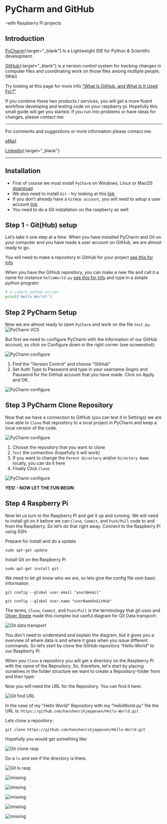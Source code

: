 # PyCharm and GitHub
-with Raspberry Pi projects

## Introduction

[PyCharm](https://www.jetbrains.com/pycharm/download/){:target="_blank"} Is a Lightweight IDE for Python & Scientific development.

[GitHub](https://github.com/){:target="_blank"} is a version control system for tracking changes in computer files and coordinating work on those files among multiple people.(Wiki)

Try looking at this page for more info ["What Is GitHub, and What Is It Used For?"](https://www.howtogeek.com/180167/htg-explains-what-is-github-and-what-do-geeks-use-it-for/)

If you combine these two products / services, you will get a more fluent workflow developing and testing code on your raspberry pi. Hopefully this small guide will get you started. If you run into problems or have ideas for changes, please contact me:

______
For comments and suggestions or more information please contact me:

[eMail](mailto:hans@eaaa.dk)

[Linkedin](https://www.linkedin.com/in/hansjeppesen/){:target="_blank"}

______

## Installation

- First of course we must install `PyCharm` on Windows, Linux or MacOS [download](https://www.jetbrains.com/pycharm/download/)
- We also need to install `Git` - try looking at this [link](https://git-scm.com/book/en/v2/Getting-Started-Installing-Git)
- If you don’t already have a `GitHub account`, you will need to setup a user account [link](https://github.com/)
- You need to do a Git installation on the raspberry as well

## Step 1 - Git(Hub) setup

Let’s take it one step at a time. When you have installed PyCharm and Git on your computer and you have made a user account on GitHub, we are almost ready to go.

You will need to make a repository in GitHub for your project [see this for info](https://help.github.com/articles/creating-a-new-repository/)

When you have the GitHub repository, you can make a new file and call it a name for instance `helloWorld.py` [see this for info]( https://help.github.com/articles/creating-new-files/) and type in a simple python program:

```python
# a simple python script
print('Hello World!')

```
## Step 2 PyCharm Setup

Now we are almost ready to open `PyCharm` and work on the file `test.py`.
![PyCharm VCS](https://hanshenrikjeppesen.github.io/ITEK_01_network/doc/images/PyCharm_VCS.png)

But first we need to configure PyCharm with the information of our GitHub account, so click on Configure down in the right corner (see screenshot):

![PyCharm configure](https://hanshenrikjeppesen.github.io/ITEK_01_network/doc/images/PyCharm_configure.jpg)

1. Find the “Version Control” and choose “GitHub”
1. Set Auth Type to Password and type in your username (login) and Password for the GitHub account that you have made. Click on Apply and OK. 

![PyCharm configure](https://hanshenrikjeppesen.github.io/ITEK_01_network/doc/images/PyCharm_configure_github.jpg)

## Step 3 PyCharm Clone Repository

Now that we have a connection to GitHub (you can test it in Settings) we are now able to `Clone` that repository to a local project in PyCharm and keep a local version of the code.

![PyCharm configure](https://hanshenrikjeppesen.github.io/ITEK_01_network/doc/images/PyCharm_git_clone.jpg)

1. Choose the repository that you want to clone
1. `Test` the connection (hopefully it will work)
1. If you want to change the `Parent Directory` and/or `Directory Name` locally, you can do it here
1. Finally Click `Clone`

![PyCharm configure](https://hanshenrikjeppesen.github.io/ITEK_01_network/doc/images/PyCharm_git_yes.jpg)

**YES! -  NOW LET THE FUN BEGIN**

## Step 4 Raspberry Pi

Now let us turn to the Raspberry Pi and get it up and running. We will need to install git on it before we can `Clone`, `Commit`, and `Push/Pull` code to and from the Raspberry. So let’s do that right away. Connect to the Raspberry Pi using SSH.

Prepare for install and do a update

`sudo apt-get update`

Install Git on the Raspberry Pi

`sudo apt-get install git`

We need to let git know who we are, so lets give the config file som basic information

`git config --global user.email "your@email"`

`git config --global user.name "userNameOnGitHub"`

The terms, `Clone`, `Commit`, and `Push/Pull` is the terminology that git uses and [Oliver Steele](http://blog.osteele.com/2008/05/my-git-workflow/) made this complex but useful diagram for Git Data transport:

![Git data transport](https://hanshenrikjeppesen.github.io/ITEK_01_network/doc/images/git-transport.png)

You don't need to understand and explain the diagram, but it gives you a overview of where data is and where it goes when you issue different commands. So let’s start by clone the GitHub repository “Hello-World” to our Raspberry Pi.

When you `Clone` a repository you will get a directory on the Raspberry Pi with the name of the Repository. 
So, therefore, let's start by placing ourselves in the folder structure we want to create a Repository-folder from and then type:

Now you will need the URL for the Repository. You can find it here:

![Git find URL](https://hanshenrikjeppesen.github.io/ITEK_01_network/doc/images/git_repo_URL_new.png)

In the case of my "Hello World" Repository with my "helloWorld.py" file the URL is:
`https://github.com/hanshenrikjeppesen/Hello-World.git`

Lets clone a repository:

`git clone https://github.com/hanshenrikjeppesen/Hello-World.git`

Hopefully you would get something like:

![Git clone rasp](https://hanshenrikjeppesen.github.io/ITEK_01_network/doc/images/git_clone_rasp.png)

Do a `ls` and see if the directory is there.

![Git ls rasp](https://hanshenrikjeppesen.github.io/ITEK_01_network/doc/images/git_ls_rasp.png)

![missing](https://hanshenrikjeppesen.github.io/ITEK_01_network/doc/images/rasp_python_first.png)

![missing](https://hanshenrikjeppesen.github.io/ITEK_01_network/doc/images/pycharm_change_code.png)

![missing](https://hanshenrikjeppesen.github.io/ITEK_01_network/doc/images/pycharm_commit_push.png)

![missing](https://hanshenrikjeppesen.github.io/ITEK_01_network/doc/images/rasp_push_succes.png)

![missing](https://hanshenrikjeppesen.github.io/ITEK_01_network/doc/images/rasp_git_pull_run_code.png)


























